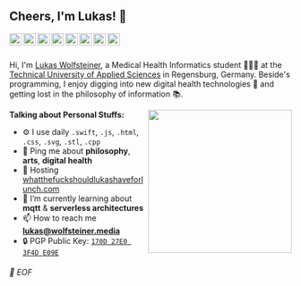 ## Cheers, I'm Lukas! 👋

<a href="https://twitter.com/dnkncht">
  <img align="left" alt="Lukas Wolfsteiner | Twitter" width="22px" src="https://cdn.jsdelivr.net/npm/simple-icons@v3/icons/twitter.svg" />
</a>

<a href="https://www.linkedin.com/in/lukas-wolfsteiner/">
  <img align="left" alt="Lukas's LinkedIn" width="22px" src="https://cdn.jsdelivr.net/npm/simple-icons@v3/icons/linkedin.svg" />
</a>

<a href="https://www.reddit.com/user/dnkncht/">
  <img align="left" alt="Lukas's Reddit" width="22px" src="https://cdn.jsdelivr.net/npm/simple-icons@v3/icons/reddit.svg" />
</a>

<a href="https://last.fm/user/Twnksinr/">
  <img align="left" alt="Lukas's LastFM" width="22px" src="https://cdn.jsdelivr.net/npm/simple-icons@v3/icons/last-dot-fm.svg" />
</a>

<a href="https://open.spotify.com/user/1183417465/">
  <img align="left" alt="Lukas's Spotify" width="22px" src="https://cdn.jsdelivr.net/npm/simple-icons@v3/icons/spotify.svg" />
</a>

<a href="https://keybase.io/dotwee/">
  <img align="left" alt="Lukas's Keybase" width="22px" src="https://cdn.jsdelivr.net/npm/simple-icons@v3/icons/keybase.svg" />
</a>

<a href="https://getpocket.com/@dnkncht/">
  <img align="left" alt="Lukas's Pocket" width="22px" src="https://cdn.jsdelivr.net/npm/simple-icons@v3/icons/pocket.svg" />
</a>

<a href="https://www.xing.com/profile/Lukas_Wolfsteiner2/">
  <img align="left" alt="Lukas's Xing" width="22px" src="https://cdn.jsdelivr.net/npm/simple-icons@v3/icons/xing.svg" />
</a>

<br />
<br />

Hi, I'm [Lukas Wolfsteiner](https://lukas.wolfsteiner.media/), a Medical Health Informatics student 👨🏻‍🎓 at the [Technical University of Applied Sciences](https://www.oth-regensburg.de/) in Regensburg, Germany. Beside's programming, I enjoy digging into new digital health technologies 🧬 and getting lost in the philosophy of information 📚. 

<img align="right" width="256" src="https://i.redd.it/42gyr1spwoq31.jpg" />

**Talking about Personal Stuffs:**

- ⚙️ I use daily `.swift`, `.js`, `.html`, `.css`, `.svg`, `.stl`, `.cpp`
- 💬 Ping me about **philosophy**, **arts**, **digital health**
- 💅 Hosting [whatthefuckshouldlukashaveforlunch.com](https://whatthefuckshouldlukashaveforlunch.com)
- 🌱 I’m currently learning about **mqtt** & **serverless architectures**
- 📫 How to reach me **lukas@wolfsteiner.media**
- 🔒 PGP Public Key: [`170D 27E0 3F4D E09E`](https://keybase.io/dotwee/pgp_keys.asc)

###### 💾 EOF
